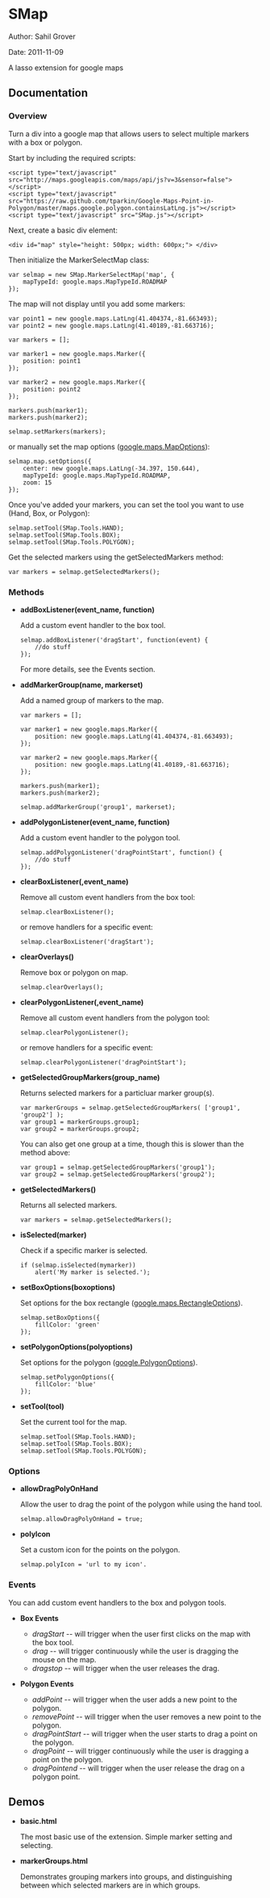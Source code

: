 SMap
====

Author:	Sahil Grover

Date:	2011-11-09

A lasso extension for google maps

Documentation
-------------

### Overview

Turn a div into a google map that allows users to select multiple markers with a box or polygon.

Start by including the required scripts:

	<script type="text/javascript" src="http://maps.googleapis.com/maps/api/js?v=3&sensor=false"></script>
	<script type="text/javascript" src="https://raw.github.com/tparkin/Google-Maps-Point-in-Polygon/master/maps.google.polygon.containsLatLng.js"></script>
	<script type="text/javascript" src="SMap.js"></script>

Next, create a basic div element:

    <div id="map" style="height: 500px; width: 600px;"> </div>
    
Then initialize the MarkerSelectMap class:

	var selmap = new SMap.MarkerSelectMap('map', {
		mapTypeId: google.maps.MapTypeId.ROADMAP
	});
    
The map will not display until you add some markers:

	var point1 = new google.maps.LatLng(41.404374,-81.663493);
	var point2 = new google.maps.LatLng(41.40189,-81.663716);
	
	var markers = [];
	
	var marker1 = new google.maps.Marker({
		position: point1
	});
	
	var marker2 = new google.maps.Marker({
		position: point2
	});
	
	markers.push(marker1);
	markers.push(marker2);
	
	selmap.setMarkers(markers);
	
or manually set the map options ([google.maps.MapOptions](http://code.google.com/apis/maps/documentation/javascript/reference.html#MapOptions)):

	selmap.map.setOptions({
		center: new google.maps.LatLng(-34.397, 150.644),
		mapTypeId: google.maps.MapTypeId.ROADMAP,
		zoom: 15
	});
	
Once you've added your markers, you can set the tool you want to use (Hand, Box, or Polygon):

	selmap.setTool(SMap.Tools.HAND);
	selmap.setTool(SMap.Tools.BOX);
	selmap.setTool(SMap.Tools.POLYGON);
	
Get the selected markers using the getSelectedMarkers method:

	var markers = selmap.getSelectedMarkers();
	


### Methods

*	**addBoxListener(event_name, function)**
	
	Add a custom event handler to the box tool.
	
		selmap.addBoxListener('dragStart', function(event) {
			//do stuff
		});
		
	For more details, see the Events section.
	
	
	
*	**addMarkerGroup(name, markerset)**

	Add a named group of markers to the map.
	
		var markers = [];

		var marker1 = new google.maps.Marker({
			position: new google.maps.LatLng(41.404374,-81.663493);
		});
		
		var marker2 = new google.maps.Marker({
			position: new google.maps.LatLng(41.40189,-81.663716);
		});
		
		markers.push(marker1);
		markers.push(marker2);
		
		selmap.addMarkerGroup('group1', markerset);
		
		
		
*	**addPolygonListener(event_name, function)**

	Add a custom event handler to the polygon tool.
	
		selmap.addPolygonListener('dragPointStart', function() {
			//do stuff
		});
		
		
		
*	**clearBoxListener(,event_name)**

	Remove all custom event handlers from the box tool:
	
		selmap.clearBoxListener();
		
	or remove handlers for a specific event:
	
		selmap.clearBoxListener('dragStart');
		
*	**clearOverlays()**

	Remove box or polygon on map.
	
		selmap.clearOverlays();
		

*	**clearPolygonListener(,event_name)**

	Remove all custom event handlers from the polygon tool:
	
		selmap.clearPolygonListener();
		
	or remove handlers for a specific event:
	
		selmap.clearPolygonListener('dragPointStart');
		
		

*	**getSelectedGroupMarkers(group_name)**

	Returns selected markers for a particluar marker group(s).
	
		var markerGroups = selmap.getSelectedGroupMarkers( ['group1', 'group2'] );
		var group1 = markerGroups.group1;
		var group2 = markerGroups.group2;
		
	You can also get one group at a time, though this is slower than the method above:
	
		var group1 = selmap.getSelectedGroupMarkers('group1');
		var group2 = selmap.getSelectedGroupMarkers('group2');
		


*	**getSelectedMarkers()**

	Returns all selected markers.
	
		var markers = selmap.getSelectedMarkers();
		
	

*	**isSelected(marker)**

	Check if a specific marker is selected.
	
		if (selmap.isSelected(mymarker))
			alert('My marker is selected.');
			
	

*	**setBoxOptions(boxoptions)**

	Set options for the box rectangle ([google.maps.RectangleOptions](http://code.google.com/apis/maps/documentation/javascript/reference.html#RectangleOptions)).
	
		selmap.setBoxOptions({
			fillColor: 'green'
		});
		
		

*	**setPolygonOptions(polyoptions)**

	Set options for the polygon ([google.PolygonOptions](http://code.google.com/apis/maps/documentation/javascript/reference.html#PolygonOptions)).
	
		selmap.setPolygonOptions({
			fillColor: 'blue'
		});



*	**setTool(tool)**

	Set the current tool for the map.
	
		selmap.setTool(SMap.Tools.HAND);
		selmap.setTool(SMap.Tools.BOX);
		selmap.setTool(SMap.Tools.POLYGON);
		
		
		
### Options

*	**allowDragPolyOnHand**

	Allow the user to drag the point of the polygon while using the hand tool.
	
		selmap.allowDragPolyOnHand = true;
		
*	**polyIcon**

	Set a custom icon for the points on the polygon.
	
		selmap.polyIcon = 'url to my icon'.
		


### Events

You can add custom event handlers to the box and polygon tools.
	
*	**Box Events**

	*	_dragStart_ -- will trigger when the user first clicks on the map with the box tool.
	*	_drag_ -- will trigger continuously while the user is dragging the mouse on the map.
	*	_dragstop_ -- will trigger when the user releases the drag.
	
*	**Polygon Events**

	*	_addPoint_ -- will trigger when the user adds a new point to the polygon.
	*	_removePoint_ -- will trigger when the user removes a new point to the polygon.
	*	_dragPointStart_ -- will trigger when the user starts to drag a point on the polygon.
	*	_dragPoint_ -- will trigger continuously while the user is dragging a point on the polygon.
	*	_dragPointend_ -- will trigger when the user release the drag on a polygon point.
	
	

Demos
-----

*	**basic.html**

	The most basic use of the extension.  Simple marker setting and selecting.
	
*	**markerGroups.html**

	Demonstrates grouping markers into groups, and distinguishing between which selected markers are in which groups.
	


